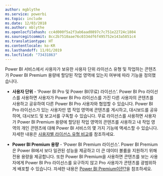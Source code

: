 ```yaml
---
author: mgblythe
ms.service: powerbi
ms.topic: include
ms.date: 12/03/2018
ms.author: mblythe
ms.openlocfilehash: cc4d000f5a2f3ab6aad0897c7c751e22724c1804
ms.sourcegitcommit: 8cc2b7510aae76c0334df6f495752e143a5851c4
ms.translationtype: HT
ms.contentlocale: ko-KR
ms.lasthandoff: 11/01/2019
ms.locfileid: "73431863"
---
```

Power BI 서비스에서 사용자가 보유한 사용자 단위 라이선스 유형 및 작업하는 콘텐츠가 Power BI Premium 용량에 할당된 작업 영역에 있는지 여부에 따라 기능을 정의했습니다.


* **사용자 단위** - ’Power BI Pro 및 Power BI(무료) 라이선스’.  Power BI Pro 라이선스를 사용하면 사용자가 Power BI Pro 라이선스를 가진 다른 사용자의 콘텐츠를 사용하고 공유하여 다른 Power BI Pro 사용자와 협업할 수 있습니다. Power BI Pro 라이선스가 있는 사용자만 앱 작업 영역에 콘텐츠를 게시하고, 대시보드를 공유하며, 대시보드 및 보고서를 구독할 수 있습니다. 무료 라이선스를 사용하면 사용자가 Power BI Premium 용량에 할당된 작업 영역의 콘텐츠를 사용하고 내 작업 영역의 개인 콘텐츠에 대해 Power BI 서비스의 몇 가지 기능에 액세스할 수 있습니다. 자세한 내용은 [사용자별 라이선스 유형 비교](../service-features-license-type.md#per-user-license-type-comparison)를 참조하세요.


* **Power BI Premium 용량** - ’Power BI Premium 라이선스’.  Power BI Premium은 Power BI에서 보다 일관된 성능을 제공하고 더 큰 데이터 볼륨을 지원하기 위해 전용 용량을 제공합니다. 또한 Power BI Premium을 사용하면 콘텐츠를 보는 사용자에게 Power BI Pro 라이선스를 요구하지 않고 Pro 사용자가 콘텐츠를 광범위하게 배포할 수 있습니다. 자세한 내용은 [Power BI Premium이란?](../service-premium-what-is.md)을 참조하세요.
